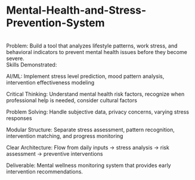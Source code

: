 # Mental-Health-and-Stress-Prevention-System
<br>
Problem: Build a tool that analyzes lifestyle patterns, work stress, and behavioral indicators to prevent mental health issues before they become severe.
<br>
Skills Demonstrated:

AI/ML: Implement stress level prediction, mood pattern analysis, intervention effectiveness modeling

Critical Thinking: Understand mental health risk factors, recognize when professional help is needed, consider cultural factors

Problem Solving: Handle subjective data, privacy concerns, varying stress responses

Modular Structure: Separate stress assessment, pattern recognition, intervention matching, and progress monitoring

Clear Architecture: Flow from daily inputs → stress analysis → risk assessment → preventive interventions

Deliverable: Mental wellness monitoring system that provides early intervention recommendations. 

